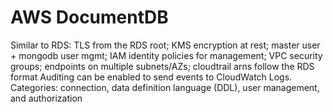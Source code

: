 # AWS DocumentDB

Similar to RDS: TLS from the RDS root; KMS encryption at rest; master user + mongodb user mgmt; IAM identity policies for management; VPC security groups; endpoints on multiple subnets/AZs; cloudtrail
arns follow the RDS format
Auditing can be enabled to send events to CloudWatch Logs. Categories: connection, data definition language (DDL), user management, and authorization
